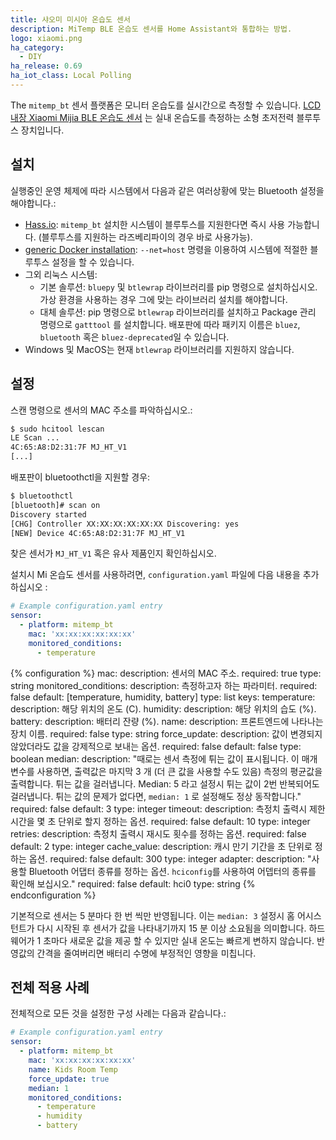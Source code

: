 ```yaml
---
title: 샤오미 미시아 온습도 센서
description: MiTemp BLE 온습도 센서를 Home Assistant와 통합하는 방법.
logo: xiaomi.png
ha_category:
  - DIY
ha_release: 0.69
ha_iot_class: Local Polling
---
```


The `mitemp_bt` 센서 플랫폼은 모니터 온습도를 실시간으로 측정할 수 있습니다.  [LCD 내장 Xiaomi Mijia BLE 온습도 센서](https://www.amazon.com/Temperature-Humidity-Xiaomi-Bluetooth-Screen-Remote/dp/B079L6N6PC) 는 실내 온습도를 측정하는 소형 초저전력 블루투스 장치입니다. 

## 설치

실행중인 운영 체제에 따라 시스템에서 다음과 같은 여러상황에 맞는 Bluetooth 설정을 해야합니다.:

- [Hass.io](/hassio/installation/): `mitemp_bt` 설치한 시스템이 블루투스를 지원한다면 즉시 사용 가능합니다. (블루투스를 지원하는 라즈베리파이의 경우 바로 사용가능).
- [generic Docker installation](/docs/installation/docker/): `--net=host` 명령을 이용하여 시스템에 적절한 블루투스 설정을 할 수 있습니다.
- 그외 리눅스 시스템:
  - 기본 솔루션: `bluepy` 및 `btlewrap` 라이브러리를 pip 명령으로 설치하십시오. 가상 환경을 사용하는 경우 그에 맞는 라이브러리 설치를 해야합니다.
  - 대체 솔루션: pip 명령으로 `btlewrap` 라이브러리를 설치하고 Package 관리 명령으로 `gatttool` 를 설치합니다. 배포판에 따라 패키지 이름은 `bluez`, `bluetooth` 혹은 `bluez-deprecated`일 수 있습니다.
- Windows 및 MacOS는 현재 `btlewrap` 라이브러리를 지원하지 않습니다. 

## 설정

스캔 명령으로 센서의 MAC 주소를 파악하십시오.:

```bash
$ sudo hcitool lescan
LE Scan ...
4C:65:A8:D2:31:7F MJ_HT_V1
[...]
```

배포판이 bluetoothctl을 지원할 경우:

```bash
$ bluetoothctl
[bluetooth]# scan on
Discovery started
[CHG] Controller XX:XX:XX:XX:XX:XX Discovering: yes
[NEW] Device 4C:65:A8:D2:31:7F MJ_HT_V1
```

찾은 센서가 `MJ_HT_V1` 혹은 유사 제품인지 확인하십시오. 

설치시 Mi 온습도 센서를 사용하려면,  `configuration.yaml` 파일에 다음 내용을 추가하십시오 :

```yaml
# Example configuration.yaml entry
sensor:
  - platform: mitemp_bt
    mac: 'xx:xx:xx:xx:xx:xx'
    monitored_conditions:
      - temperature
```

{% configuration %}
mac:
  description: 센서의 MAC 주소.
  required: true
  type: string
monitored_conditions:
  description: 측정하고자 하는 파라미터.
  required: false
  default: [temperature, humidity, battery]
  type: list
  keys:
    temperature:
      description: 해당 위치의 온도 (C).
    humidity:
      description: 해당 위치의 습도 (%).
    battery:
      description: 배터리 잔량 (%).
name:
  description: 프론트엔드에 나타나는 장치 이름.
  required: false
  type: string
force_update:
  description: 값이 변경되지 않았더라도 값을 강제적으로 보내는 옵션.
  required: false
  default: false
  type: boolean
median:
  description: "때로는 센서 측정에 튀는 값이 표시됩니다. 이 매개 변수를 사용하면, 출력값은 마지막 3 개 (더 큰 값을 사용할 수도 있음) 측정의 평균값을 출력합니다. 튀는 값을 걸러냅니다. Median: 5 라고 설정시 튀는 값이 2번 반복되어도 걸러냅니다. 튀는 값의 문제가 없다면, `median: 1` 로 설정해도 정상 동작합니다."
  required: false
  default: 3
  type: integer
timeout:
  description: 측정치 출력시 제한 시간을 몇 초 단위로 할지 정하는 옵션.
  required: false
  default: 10
  type: integer
retries:
  description: 측정치 출력시 재시도 횟수를 정하는 옵션.
  required: false
  default: 2
  type: integer
cache_value:
  description: 캐시 만기 기간을 초 단위로 정하는 옵션.
  required: false
  default: 300
  type: integer
adapter:
  description: "사용할 Bluetooth 어댑터 종류를 정하는 옵션. `hciconfig`를 사용하여 어뎁터의 종류를 확인해 보십시오."
  required: false
  default: hci0
  type: string
{% endconfiguration %}

기본적으로 센서는 5 분마다 한 번 씩만 반영됩니다. 이는 `median: 3` 설정시 홈 어시스턴트가 다시 시작된 후 센서가 값을 나타내기까지 15 분 이상 소요됨을 의미합니다. 하드웨어가 1 초마다 새로운 값을 제공 할 수 있지만 실내 온도는 빠르게 변하지 않습니다. 반영값의 간격을 줄여버리면 배터리 수명에 부정적인 영향을 미칩니다.

## 전체 적용 사례

전체적으로 모든 것을 설정한 구성 사례는 다음과 같습니다.:

```yaml
# Example configuration.yaml entry
sensor:
  - platform: mitemp_bt
    mac: 'xx:xx:xx:xx:xx:xx'
    name: Kids Room Temp
    force_update: true
    median: 1
    monitored_conditions:
      - temperature
      - humidity
      - battery
```

